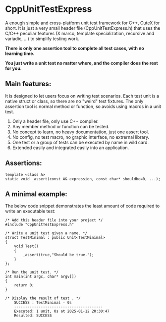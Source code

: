 # CppUnitTestExpress
 A enough simple and cross-platform unit test framework for C++, CuteX for short.
 It is just a very small header file (CppUnitTestExpress.h) that uses the C/C++ peculiar features (X marco, template specialization, recursive and variadic, ...) to simplify testing work.
 
 **There is only one assertion tool to complete all test cases, with no learning time.**
 
 **You just write a unit test no matter where, and the compiler does the rest for you.**
 
## Main features:

It is designed to let users focus on writing test scenarios. Each test unit is a native struct or class, so there are no "weird" test fixtures. The only assertion tool is normal method or function, so avoids using macros in a unit test.

1. Only a header file, only use C++ compiler.
2. Any member method or function can be tested.
3. No concept to learn, no heavy documentation, just one assert tool.
4. No config, no test macro, no graphic interface, no extrernal library.
5. One test or a group of tests can be executed by name in wild card.
6. Extended easily and integrated easily into an application.

## Assertions:
```
template <class A>
static void _assert(const A& expression, const char* shouldbe=0, ...);
```
## A minimal example:

The below code snippet demonstrates the least amount of code required to write an executable test: 
```
/* Add this header file into your project */
#include "CppUnitTestExpress.h"

/* Write a unit test given a name. */
struct TestMinimal : public Unit<TestMinimal>
{
	void Test()
	{
		_assert(true,"Should be true.");
	}
};

/* Run the unit test. */
int main(int argc, char* argv[])
{
	return 0;
}

/* Display the result of test . */
	SUCCESS : TestMinimal - 0s
	----------------------------------------
	Executed: 1 unit, 0s at 2025-01-12 20:30:47
	Resulted: SUCCESS
```
